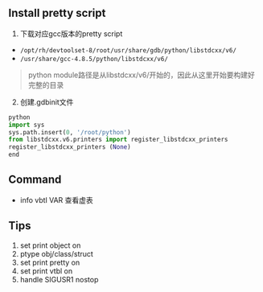 
## Install pretty script

1. 下载对应gcc版本的pretty script

  *  `/opt/rh/devtoolset-8/root/usr/share/gdb/python/libstdcxx/v6/`
  * `/usr/share/gcc-4.8.5/python/libstdcxx/v6/`

> python module路径是从libstdcxx/v6/开始的，因此从这里开始要构建好完整的目录

2. 创建.gdbinit文件

```python
python
import sys
sys.path.insert(0, '/root/python')
from libstdcxx.v6.printers import register_libstdcxx_printers
register_libstdcxx_printers (None)
end
```

## Command

* info vbtl VAR 查看虚表

## Tips

1. set print object on
2. ptype obj/class/struct
3. set print pretty on
4. set print vtbl on
5. handle SIGUSR1 nostop